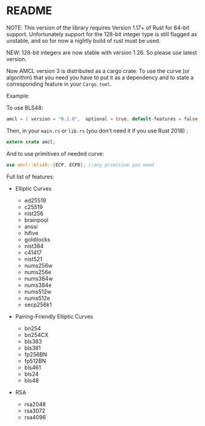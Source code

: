 # README

NOTE: This version of the library requires Version 1.17+ of Rust for 64-bit
support. Unfortunately support for the 128-bit integer type is still
flagged as unstable, and so for now a nightly build of rust must be used.

NEW: 128-bit integers are now stable with version 1.26. So please use latest
version.

Now AMCL version 3 is distributed as a cargo crate.
To use the curve (or algorithm) that you need you have to put it as a dependency and to state a corresponding feature in your `Cargo.toml`.

Example:

To use BLS48:

```rust
amcl = { version = "0.2.0",  optional = true, default-features = false, features = ["bls48"]}
```

Then, in your `main.rs` or `lib.rs` (you don't need it if you use Rust 2018) :
```rust
extern crate amcl;
```

And to use primitives of needed curve:
```rust
use amcl::bls48::{ECP, ECP8}; //any primitive you need
```

Full list of features:

* Elliptic Curves
  * ed25519
  * c25519
  * nist256
  * brainpool
  * anssi
  * hifive
  * goldilocks
  * nist384
  * c41417
  * nist521
  * nums256w
  * nums256e
  * nums384w
  * nums384e
  * nums512w
  * nums512e
  * secp256k1
* Pairing-Friendly Elliptic Curves
  * bn254
  * bn254CX
  * bls383
  * bls381
  * fp256BN
  * fp512BN
  * bls461
  * bls24
  * bls48
  
* RSA
  * rsa2048
  * rsa3072
  * rsa4096
